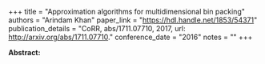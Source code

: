 +++
title = "Approximation algorithms for multidimensional bin packing"
authors = "Arindam Khan"
paper_link = "https://hdl.handle.net/1853/54371"
publication_details = "CoRR, abs/1711.07710, 2017, url: <a href='http://arxiv.org/abs/1711.07710' target='_blank'>http://arxiv.org/abs/1711.07710</a>."
conference_date = "2016"
notes = ""
+++

<b>Abstract:</b>
